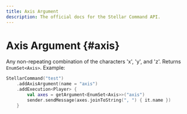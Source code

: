 ```yaml
---
title: Axis Argument
description: The official docs for the Stellar Command API.
---
```


# Axis Argument {#axis}

Any non-repeating combination of the characters 'x', 'y', and 'z'. Returns `EnumSet<Axis>`. Example:

```kotlin
StellarCommand("test")
    .addAxisArgument(name = "axis")
    .addExecution<Player> {
        val axes = getArgument<EnumSet<Axis>>("axis")
        sender.sendMessage(axes.joinToString(", ") { it.name })
    }
```